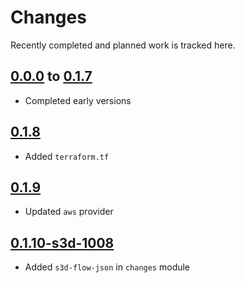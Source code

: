 # Changes
Recently completed and planned work is tracked here.

## [0.0.0](.) to [0.1.7](.)
- Completed early versions

## [0.1.8](.)
- Added `terraform.tf`

## [0.1.9](.)
- Updated `aws` provider

## [0.1.10-s3d-1008](.)
- Added `s3d-flow-json` in `changes` module
